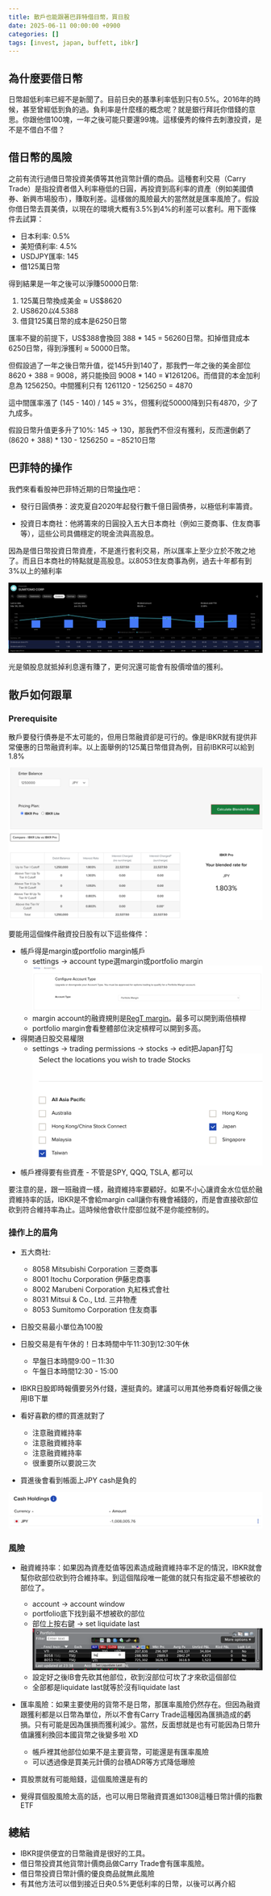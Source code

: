 ```yaml
---
title: 散戶也能跟著巴菲特借日幣，買日股
date: 2025-06-11 00:00:00 +0900
categories: []
tags: [invest, japan, buffett, ibkr]
---
```


## 為什麼要借日幣

日幣超低利率已經不是新聞了。目前日央的基準利率低到只有0.5%。2016年的時候，甚至曾經低到負的過。負利率是什麼樣的概念呢？就是銀行拜託你借錢的意思。你跟他借100塊，一年之後可能只要還99塊。這樣優秀的條件去刺激投資，是不是不借白不借？

## 借日幣的風險

之前有流行過借日幣投資美債等其他貨幣計價的商品。這種套利交易（Carry Trade）是指投資者借入利率極低的日圓，再投資到高利率的資產（例如美國債券、新興市場股市），賺取利差。這樣做的風險最大的當然就是匯率風險了。假設你借日幣去買美債，以現在的環境大概有3.5%到4%的利差可以套利。用下面條件去試算：

- 日本利率: 0.5%
- 美短債利率: 4.5%
- USDJPY匯率: 145
- 借125萬日幣

得到結果是一年之後可以淨賺50000日幣:

1. 125萬日幣換成美金 ≈ US$8620
2. US$8620以4.5%放一年的收益是US$388
3. 借貸125萬日幣的成本是6250日幣

匯率不變的前提下，US$388會換回 388 * 145 = 56260日幣。扣掉借貸成本6250日幣，得到淨獲利 ≈ 50000日幣。

但假設過了一年之後日幣升值，從145升到140了，那我們一年之後的美金部位 8620 + 388 = 9008，將只能換回 9008 * 140 = ¥1261206。而借貸的本金加利息為 1256250。中間獲利只有 1261120 - 1256250 = 4870

這中間匯率漲了 (145 - 140) / 145 ≈ 3%，但獲利從50000降到只有4870，少了九成多。

假設日幣升值更多升了10%: 145 -> 130，那我們不但沒有獲利，反而還倒虧了 (8620 + 388) * 130 - 1256250 = −85210日幣

## 巴菲特的操作

我們來看看股神巴菲特近期的日幣[操作](https://www.japantimes.co.jp/business/2025/04/11/companies/berkshire-sell/)吧：

- 發行日圓債券：波克夏自2020年起發行數千億日圓債券，以極低利率籌資。

- 投資日本商社：他將籌來的日圓投入五大日本商社（例如三菱商事、住友商事等），這些公司具備穩定的現金流與高股息。

因為是借日幣投資日幣資產，不是進行套利交易，所以匯率上至少立於不敗之地了。而且日本商社的特點就是高股息。以8053住友商事為例，過去十年都有到3%以上的殖利率

![Sumitomo Dividend Yield](/assets/img/posts/2025-06-11-invest-in-japan/sumitomo-dividend-yield.png)

光是領股息就抵掉利息還有賺了，更何況還可能會有股價增值的獲利。

## 散戶如何跟單

### Prerequisite

散戶要發行債券是不太可能的，但用日幣融資卻是可行的。像是IBKR就有提供非常優惠的日幣融資利率。以上面舉例的125萬日幣借貸為例，目前IBKR可以給到1.8%

![IBKR JPY Margin Rate](/assets/img/posts/2025-06-11-invest-in-japan/ibkr-jpy-margin-rate.png)

要能用這個條件融資投日股有以下這些條件：
* 帳戶得是margin或portfolio margin帳戶
  * settings -> account type選margin或portfolio margin
![IBKR Account Type](/assets/img/posts/2025-06-11-invest-in-japan/ibkr-account-type.png)
  * margin account的融資規則是[RegT margin](https://www.interactivebrokers.com/campus/glossary-terms/reg-t-margin/)。最多可以開到兩倍槓桿
  * portfolio margin會看整體部位決定槓桿可以開到多高。
* 得開通日股交易權限
  * settings -> trading permissions -> stocks -> edit把Japan打勾
![IBKR Stock Location](/assets/img/posts/2025-06-11-invest-in-japan/ibkr-stock-location.png)
* 帳戶裡得要有些資產 - 不管是SPY, QQQ, TSLA, 都可以

要注意的是，跟一班融資一樣，融資維持率要顧好。如果不小心讓資金水位低於融資維持率的話，IBKR是不會給margin call讓你有機會補錢的，而是會直接砍部位砍到符合維持率為止。這時候他會砍什麼部位就不是你能控制的。

### 操作上的眉角

* 五大商社:
  * 8058	Mitsubishi Corporation	三菱商事
  * 8001	Itochu Corporation	伊藤忠商事
  * 8002	Marubeni Corporation	丸紅株式會社
  * 8031	Mitsui & Co., Ltd.	三井物產
  * 8053	Sumitomo Corporation	住友商事

* 日股交易最小單位為100股

* 日股交易是有午休的！日本時間中午11:30到12:30午休
  * 早盤日本時間9:00 – 11:30
  * 午盤日本時間12:30 - 15:00

* IBKR日股即時報價要另外付錢，還挺貴的。建議可以用其他券商看好報價之後用IB下單

* 看好喜歡的標的買進就對了
  * 注意融資維持率
  * 注意融資維持率
  * 注意融資維持率
  * 很重要所以要說三次

* 買進後會看到帳面上JPY cash是負的

![Negative JPY Cash](/assets/img/posts/2025-06-11-invest-in-japan/negative-jpy-cash.png)

### 風險

* 融資維持率：如果因為資產貶值等因素造成融資維持率不足的情況，IBKR就會幫你砍部位砍到符合維持率。到這個階段唯一能做的就只有指定最不想被砍的部位了。
  * account -> account window
  * portfolio底下找到最不想被砍的部位
  * 部位上按右鍵 -> set liquidate last
![Set Liquidate Last](/assets/img/posts/2025-06-11-invest-in-japan/set-liquidate-last.png)
  * 設定好之後IB會先砍其他部位，砍到沒部位可坎了才來砍這個部位
  * 全部都是liquidate last就等於沒有liquidate last

* 匯率風險：如果主要使用的貨幣不是日幣，那匯率風險仍然存在。但因為融資跟獲利都是以日幣為單位，所以不會有Carry Trade這種因為匯損造成的虧損。只有可能是因為匯損而獲利減少。當然，反面想就是也有可能因為日幣升值讓獲利換回本國貨幣之後變多啦 XD
  * 帳戶裡其他部位如果不是主要貨幣，可能還是有匯率風險
  * 可以透過像是買美元計價的台積ADR等方式降低曝險

* 買股票就有可能賠錢，這個風險還是有的

* 覺得買個股風險太高的話，也可以用日幣融資買進如1308這種日幣計價的指數ETF

## 總結

- IBKR提供便宜的日幣融資是很好的工具。
- 借日幣投資其他貨幣計價商品做Carry Trade會有匯率風險。
- 借日幣投資日幣計價的優良商品就無此風險
- 有其他方法可以借到接近日央0.5%更低利率的日幣，以後可以再介紹